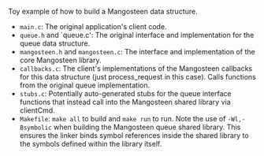 Toy example of how to build a Mangosteen data structure.

- `main.c`: The original application's client code. 
- `queue.h` and `queue.c': The original interface and implementation for the queue data structure.
- `mangosteen.h` and `mangosteen.c`: The interface and implementation of the core Mangosteen library.
- `callbacks.c`: The client's implementations of the Mangosteen callbacks for this data structure (just process_request in this case). Calls functions from the original queue implementation.
- `stubs.c`: Potentially auto-generated stubs for the queue interface functions that instead call into the Mangosteen shared library via clientCmd. 
- `Makefile`: `make all` to build and `make run` to run. Note the use of `-Wl,-Bsymbolic` when building the Mangosteen queue shared library. This ensures the linker binds symbol references inside the shared library to the symbols defined within the library itself.
